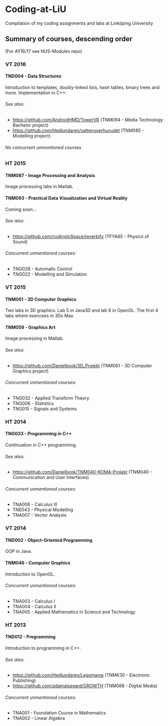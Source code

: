 # Coding-at-LiU
Compilation of my coding assignments and labs at Linköping University

## Summary of courses, descending order

(For AY16/17 see NUS-Modules repo)


### VT 2016

#### TND004 - Data Structures
Introduction to templates, doubly-linked lists, hash tables, binary trees and more. Implementation in C++.

###### See also: 
* https://github.com/AndroidHMD/TowerVR (TNM094 - Media Technology Bachelor project) 
* https://github.com/Hedlundaren/vattenoverhuvudet (TNM085 - Modelling project)

###### No concurrent unmentioned courses


### HT 2015

#### TNM087 - Image Processing and Analysis
Image processing labs in Matlab.

#### TNM093 - Practical Data Visualization and Virtual Reality
Coming soon...

###### See also: 
* https://github.com/codingInSpace/reverbify (TFYA65 - Physics of Sound)

###### Concurrent unmentioned courses:
* TNG028 - Automatic Control
* TNG022 - Modelling and Simulation


### VT 2015

#### TNM061 - 3D Computer Graphics
Two labs in 3D graphics. Lab 5 in Java3D and lab 6 in OpenGL. The first 4 labs where exercises in 3Ds Max.

#### TNM059 - Graphics Art
Image processing in Matlab.

###### See also: 
* https://github.com/Danielbook/3D_Projekt (TNM061 - 3D Computer Graphics project)

###### Concurrent unmentioned courses:
* TNG032 - Applied Transform Theory
* TNG006 - Statistics
* TNG015 - Signals and Systems


### HT 2014

#### TNG033 - Programming in C++
Continuation in C++ programming.

###### See also:
* https://github.com/Danielbook/TNM040-KOMA-Projekt (TNM040 - Communication and User Interfaces)

###### Concurrent unmentioned courses:
* TNA006 - Calculus III
* TNE043 - Physical Modelling
* TNA007 - Vector Analysis


### VT 2014

#### TND002 - Object-Oriented Programming
OOP in Java.

#### TNM046 - Computer Graphics
Introduction to OpenGL.

###### Concurrent unmentioned courses:
* TNA003 - Calculus I
* TNA004 - Calculus II
* TNA005 - Applied Mathematics in Science and Technology


### HT 2013

#### TND012 - Programming 
Introduction to programming in C++.

###### See also:
* https://github.com/Hedlundaren/Legomania (TNMK30 - Electronic Publishing)
* https://github.com/adamalsegard/GROWTH (TNM088 - Digital Media)

###### Concurrent unmentioned courses:
* TNA001 - Foundation Course in Mathematics
* TNA002 - Linear Algebra


